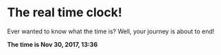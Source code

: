 # The real time clock!

Ever wanted to know what the time is? Well, your journey is about to end!

**The time is Nov 30, 2017, 13:36**